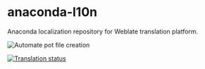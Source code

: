 # anaconda-l10n
Anaconda localization repository for Weblate translation platform.

![Automate pot file creation](https://github.com/rhinstaller/anaconda-l10n/workflows/Automate%20pot%20file%20creation/badge.svg)

[![Translation status](https://translate.fedoraproject.org/widgets/anaconda/-/open-graph.png)](https://translate.fedoraproject.org/engage/anaconda/?utm_source=widget)
